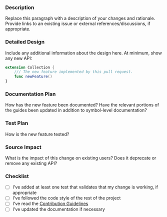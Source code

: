<!--
    Thanks for contributing to Swift Algorithms!

    Before you submit your request, please replace each paragraph
    below with the relevant details, and complete the steps in the
    checklist by placing an 'x' in each box:
    
    - [x] I've completed this task
    - [ ] This task isn't completed
-->

### Description
Replace this paragraph with a description of your changes and rationale. Provide links to an existing issue or external references/discussions, if appropriate.

### Detailed Design
Include any additional information about the design here. At minimum, show any new API:

```swift
extension Collection {
    /// The new feature implemented by this pull request.
    func newFeature()
}
```

### Documentation Plan
How has the new feature been documented? Have the relevant portions of the guides been updated in addition to symbol-level documentation?

### Test Plan
How is the new feature tested?

### Source Impact
What is the impact of this change on existing users? Does it deprecate or remove any existing API?

### Checklist
- [ ] I've added at least one test that validates that my change is working, if appropriate
- [ ] I've followed the code style of the rest of the project
- [ ] I've read the [Contribution Guidelines](../../CONTRIBUTING.md)
- [ ] I've updated the documentation if necessary

